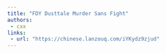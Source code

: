 ```yaml
---
title: "FDY Dusttale Murder Sans Fight"
authors:
 - cxx
links:
 - url: "https://chinese.lanzouq.com/iYKydz9zjud"
---
```

